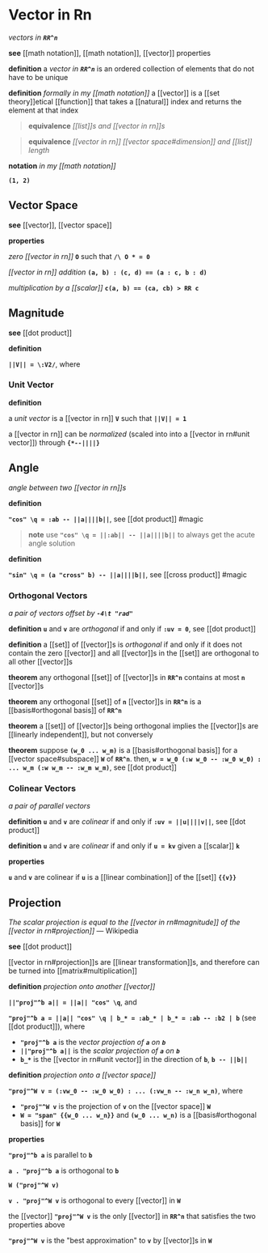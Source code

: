 # Vector in Rn

_vectors in **`RR^n`**_

**see** [[math notation]], [[math notation]], [[vector]] properties

**definition** a _vector in **`RR^n`**_ is an ordered collection of elements that do not have to be unique

**definition** _formally in my [[math notation]]_ a [[vector]] is a [[set theory]]etical [[function]] that takes a [[natural]] index and returns the element at that index

> **equivalence** _[[list]]s and [[vector in rn]]s_

> **equivalence** _[[vector in rn]] [[vector space#dimension]] and [[list]] length_

**notation** _in my [[math notation]]_

**`(1, 2)`**

## Vector Space

**see** [[vector]], [[vector space]]

**properties**

_zero [[vector in rn]]_ **`O`** such that **`/\ O * = 0`**

_[[vector in rn]] addition_ **`(a, b) : (c, d) == (a : c, b : d)`**

_multiplication by a [[scalar]]_ **`c(a, b) == (ca, cb) > RR c`**

## Magnitude

**see** [[dot product]]

**definition**

**`||V|| = \:V2/`**, where

### Unit Vector

**definition**

a _unit vector_ is a [[vector in rn]] **`V`** such that **`||V|| = 1`**

a [[vector in rn]] can be _normalized_ (scaled into into a [[vector in rn#unit vector]]) through **`{*--||||}`**

## Angle

_angle between two [[vector in rn]]s_

**definition**

**`"cos" \q = :ab -- ||a||||b||`**, see [[dot product]] #magic

> **note** use **`"cos" \q = ||:ab|| -- ||a||||b||`** to always get the acute angle solution

**definition**

**`"sin" \q = (a "cross" b) -- ||a||||b||`**, see [[cross product]] #magic

### Orthogonal Vectors

_a pair of vectors offset by **`-4\t "rad"`**_

**definition** **`u`** and **`v`** are _orthogonal_ if and only if **`:uv = 0`**, see [[dot product]]

**definition** a [[set]] of [[vector]]s is _orthogonal_ if and only if it does not contain the zero [[vector]] and all [[vector]]s in the [[set]] are orthogonal to all other [[vector]]s

**theorem** any orthogonal [[set]] of [[vector]]s in **`RR^n`** contains at most **`n`** [[vector]]s

**theorem** any orthogonal [[set]] of **`n`** [[vector]]s in **`RR^n`** is a [[basis#orthogonal basis]] of **`RR^n`**

**theorem** a [[set]] of [[vector]]s being orthogonal implies the [[vector]]s are [[linearly independent]], but not conversely

**theorem** suppose **`(w_0 ... w_m)`** is a [[basis#orthogonal basis]] for a [[vector space#subspace]] **`W`** of **`RR^n`**. then, **`w = w_0 (:w w_0 -- :w_0 w_0) : ... w_m (:w w_m -- :w_m w_m)`**, see [[dot product]]

### Colinear Vectors

_a pair of parallel vectors_

**definition** **`u`** and **`v`** are _colinear_ if and only if **`:uv = ||u||||v||`**, see [[dot product]]

**definition** **`u`** and **`v`** are _colinear_ if and only if **`u = kv`** given a [[scalar]] **`k`**

**properties**

**`u`** and **`v`** are colinear if **`u`** is a [[linear combination]] of the [[set]] **`{{v}}`**

## Projection

_The scalar projection is equal to the [[vector in rn#magnitude]] of the [[vector in rn#projection]]_ &mdash; Wikipedia

**see** [[dot product]]

[[vector in rn#projection]]s are [[linear transformation]]s, and therefore can be turned into [[matrix#multiplication]]

**definition** _projection onto another [[vector]]_

**`||"proj"^b a|| = ||a|| "cos" \q`**, and

**`"proj"^b a = ||a|| "cos" \q | b_* = :ab_* | b_* = :ab -- :b2 | b`** (see [[dot product]]), where

- **`"proj"^b a`** is the _vector projection of **`a`** on **`b`**_
- **`||"proj"^b a||`** is the _scalar projection of **`a`** on **`b`**_
- **`b_*`** is the [[vector in rn#unit vector]] in the direction of **`b`**, **`b -- ||b||`**

**definition** _projection onto a [[vector space]]_

**`"proj"^W v = (:vw_0 -- :w_0 w_0) : ... (:vw_n -- :w_n w_n)`**, where

- **`"proj"^W v`** is the projection of **`v`** on the [[vector space]] **`W`**
- **`W = "span" {{w_0 ... w_n}}`** and **`(w_0 ... w_n)`** is a [[basis#orthogonal basis]] for **`W`**

**properties**

**`"proj"^b a`** is parallel to **`b`**

**`a . "proj"^b a`** is orthogonal to **`b`**

**`W ("proj"^W v)`**

**`v . "proj"^W v`** is orthogonal to every [[vector]] in **`W`**

the [[vector]] **`"proj"^W v`** is the only [[vector]] in **`RR^n`** that satisfies the two properties above

**`"proj"^W v`** is the "best approximation" to **`v`** by [[vector]]s in **`W`**
